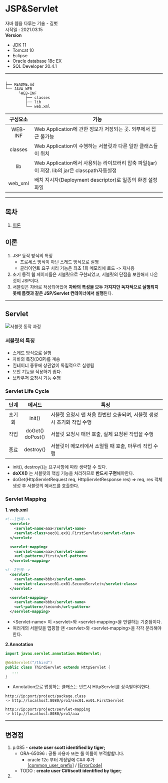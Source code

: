 # JSP&Servlet
자바 웹을 다루는 기술 - 길벗  
시작일 : 2021.03.15   
**Version**   
* JDK 11   
* Tomcat 10
* Eclipse 
* Oracle database 18c EX
* SQL Developer 20.4.1
---
```
.
├── README.md
└── JAVA_WEB
      └WEB-INF
         ├── classes
         ├── lib
         └── web.xml

```
|구성요소|기능|
|:--:|--|
  WEB-INF  | Web Application에 관한 정보가 저장되는 곳. 외부에서 접근 불가능|
  classes  | Web Application이 수행하는 서블릿과 다른 일반 클래스들이 위치|
  lib      | Web Application에서 사용되는 라이브러리 압축 파일(jar)이 저장. lib의 jar은 classpath자동설정|
  web_xml |배치 지시자(Deployment descriptor)로 일종의 환경 설정 파일
---
## **목차**
1. [이론](#이론)


## **이론**
1. JSP 동작 방식의 특징
   * 프로세스 방식이 아닌 스레드 방식으로 실행
   * 클라이언트 요구 처리 기능은 최초 1회 메모리에 로드 -> 재사용
2. 초기 동적 웹 페이지들은 서블릿으로 구현되었고, 서블릿의 단점을 보완해서 나온 것이 JSP이다.
3. 서블릿은 자바로 작성되어있어 **자바의 특성을 모두 가지지만 독자적으로 실행되지 못해 톰캣과 같은 JSP/Servlet 컨테이너에서 실행**된다.   
---
## **Servlet**
![서블릿 동작 과정](\readme_image\서블릿_동작_과정.PNG)

### **서블릿의 특징**
* 스레드 방식으로 실행
* 자바의 특징(OOP)를 계승
* 컨테이너 종류에 상관없이 독립적으로 실행됨
* 보안 기능을 적용하기 쉽다.
* 브라우저 요청시 기능 수행

### **Servlet Life Cycle**
|단계|메서드|특징|
|:--:|:--:|--|
|초기화|init()| 서블릿 요청시 맨 처음 한번만 호출되며, 서블릿 생성시 초기화 작업 수행|
|작업|doGet()<br>doPost()|서블릿 요청시 매번 호출, 실제 요청된 작업을 수행|
|종료|destroy()|서블릿이 메모리에서 소멸될 때 호출, 마무리 작업 수행|
* init(), destroy()는 요구사항에 따라 생략할 수 있다.
* **doXX()** 는 서블릿의 핵심 기능을 처리하므로 **반드시 구현**해야한다.
* doGet(HttpServletRequest req, HttpServletResponse res) => req, res 객체 생성 후 서블릿의 메서드를 호출한다.

### **Servlet Mapping**
**1. web.xml**
```XML
<!--1번째-->
  <servlet>
  	<servlet-name>aaa</servlet-name>
  	<servlet-class>sec01.ex01.FirstServlet</servlet-class>
  </servlet>

  <servlet-mapping>
  	<servlet-name>aaa</servlet-name>
  	<url-pattern>/first</url-pattern>
  </servlet-mapping>

<!--2번째-->
  <servlet>
  	<servlet-name>bbb</servlet-name>
  	<servlet-class>sec01.ex01.SecondServlet</servlet-class>
  </servlet>

  <servlet-mapping>
  	<servlet-name>bbb</servlet-name>
  	<url-pattern>/second</url-pattern>
  </servlet-mapping>
```
* <Servlet-name\> 이 <servlet\>와 <servlet-mapping\>을 연결하는 기준점이다.
* 여러개의 서블릿을 맵핑할 땐 <servlet\>와 <servlet-mapping\>을 각각 분리해야한다.   

**2.Annotation**
```Java
import javax.servlet.annotation.WebServlet;

@WebServlet("/third")
public class ThirdServlet extends HttpServlet {
   ...
}
```
* Annotation으로 맵핑하는 클래스는 반드시 HttpServlet를 상속받아야한다.   

```
http://ip:port/project/package.class
-> http://localhost:8080/pro1/sec01.ex01.FirstServlet

http://ip:port/project/servlet-mapping
-> http://localhost:8080/pro1/aaa
```
---
## **변경점**
1. p.085 - **create user scott identified by tiger;**
   * ORA-65096 : 공통 사용자 또는 롤 이름이 부적합합니다.
      * oracle 12c 부터 계정앞에 C## 추가   
      [[common_user_prefix]](https://docs.oracle.com/database/121/REFRN/GUID-516ADCCF-3661-4B54-908A-7041854EA14F.htm#REFRN10354) / [[ErrorCode]](https://docs.oracle.com/en/database/oracle/oracle-database/18/errmg/ORA-60001.html#GUID-9B78A028-D760-4810-9CFC-9013FBD1FCC9)   
   * TODO : **create user C##scott identified by tiger;**
2.